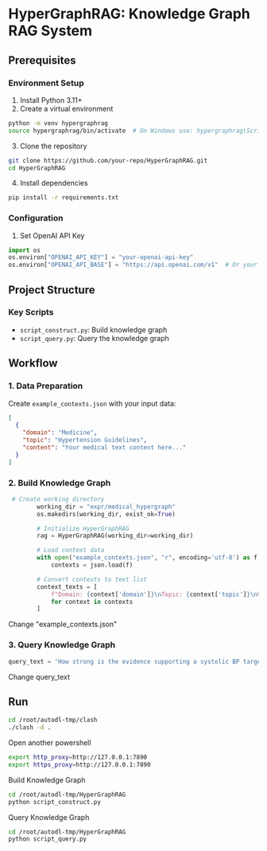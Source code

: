 # HyperGraphRAG: Knowledge Graph RAG System

## Prerequisites

### Environment Setup
1. Install Python 3.11+
2. Create a virtual environment
```bash
python -m venv hypergraphrag
source hypergraphrag/bin/activate  # On Windows use: hypergraphrag\Scripts\activate
```

3. Clone the repository
```bash
git clone https://github.com/your-repo/HyperGraphRAG.git
cd HyperGraphRAG
```

4. Install dependencies
```bash
pip install -r requirements.txt
```

### Configuration
1. Set OpenAI API Key
```python
import os
os.environ["OPENAI_API_KEY"] = "your-openai-api-key"
os.environ["OPENAI_API_BASE"] = "https://api.openai.com/v1"  # Or your custom endpoint
```

## Project Structure

### Key Scripts
- `script_construct.py`: Build knowledge graph
- `script_query.py`: Query the knowledge graph

## Workflow

### 1. Data Preparation
Create `example_contexts.json` with your input data:
```json
[
  {
    "domain": "Medicine",
    "topic": "Hypertension Guidelines",
    "content": "Your medical text content here..."
  }
]
```

### 2. Build Knowledge Graph
```python
 # Create working directory
        working_dir = "expr/medical_hypergraph"
        os.makedirs(working_dir, exist_ok=True)

        # Initialize HyperGraphRAG
        rag = HyperGraphRAG(working_dir=working_dir)

        # Load context data
        with open("example_contexts.json", "r", encoding='utf-8') as f:
            contexts = json.load(f)

        # Convert contexts to text list
        context_texts = [
            f"Domain: {context['domain']}\nTopic: {context['topic']}\nContent: {context['content']}"
            for context in contexts
        ]
```
Change "example_contexts.json"

### 3. Query Knowledge Graph
```python
query_text = 'How strong is the evidence supporting a systolic BP target of 120–129 mmHg in elderly or frail patients, considering potential risks like orthostatic hypotension, the balance between cardiovascular benefits and adverse effects, and the feasibility of implementation in diverse healthcare settings?'
```
Change query_text

## Run
```bash
cd /root/autodl-tmp/clash
./clash -d .
```
Open another powershell
```bash
export http_proxy=http://127.0.0.1:7890
export https_proxy=http://127.0.0.1:7890
```
Build Knowledge Graph
```bash
cd /root/autodl-tmp/HyperGraphRAG
python script_construct.py
```
Query Knowledge Graph
```bash
cd /root/autodl-tmp/HyperGraphRAG
python script_query.py
```
